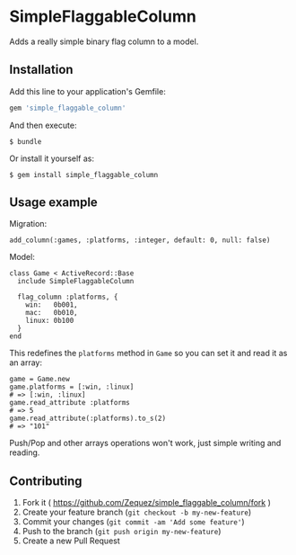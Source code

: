 # SimpleFlaggableColumn

Adds a really simple binary flag column to a model.

## Installation

Add this line to your application's Gemfile:

```ruby
gem 'simple_flaggable_column'
```

And then execute:

    $ bundle

Or install it yourself as:

    $ gem install simple_flaggable_column

## Usage example

Migration:

```
add_column(:games, :platforms, :integer, default: 0, null: false)
```

Model:

```
class Game < ActiveRecord::Base
  include SimpleFlaggableColumn

  flag_column :platforms, {
    win:   0b001,
    mac:   0b010,
    linux: 0b100
  }
end
```

This redefines the `platforms` method in `Game` so you can set it and read it as an array:

```
game = Game.new
game.platforms = [:win, :linux]
# => [:win, :linux]
game.read_attribute :platforms
# => 5
game.read_attribute(:platforms).to_s(2)
# => "101"
```

Push/Pop and other arrays operations won't work, just simple writing and reading.

## Contributing

1. Fork it ( https://github.com/Zequez/simple_flaggable_column/fork )
2. Create your feature branch (`git checkout -b my-new-feature`)
3. Commit your changes (`git commit -am 'Add some feature'`)
4. Push to the branch (`git push origin my-new-feature`)
5. Create a new Pull Request
